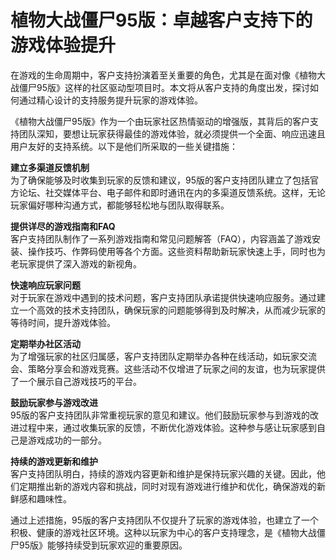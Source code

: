 # 植物大战僵尸95版：卓越客户支持下的游戏体验提升

在游戏的生命周期中，客户支持扮演着至关重要的角色，尤其是在面对像《植物大战僵尸95版》这样的社区驱动型项目时。本文将从客户支持的角度出发，探讨如何通过精心设计的支持服务提升玩家的游戏体验。

《植物大战僵尸95版》作为一个由玩家社区热情驱动的增强版，其背后的客户支持团队深知，要想让玩家获得最佳的游戏体验，就必须提供一个全面、响应迅速且用户友好的支持系统。以下是他们所采取的一些关键措施：

**建立多渠道反馈机制**  
为了确保能够及时收集到玩家的反馈和建议，95版的客户支持团队建立了包括官方论坛、社交媒体平台、电子邮件和即时通讯在内的多渠道反馈系统。这样，无论玩家偏好哪种沟通方式，都能够轻松地与团队取得联系。

**提供详尽的游戏指南和FAQ**  
客户支持团队制作了一系列游戏指南和常见问题解答（FAQ），内容涵盖了游戏安装、操作技巧、作弊码使用等各个方面。这些资料帮助新玩家快速上手，同时也为老玩家提供了深入游戏的新视角。

**快速响应玩家问题**  
对于玩家在游戏中遇到的技术问题，客户支持团队承诺提供快速响应服务。通过建立一个高效的技术支持团队，确保玩家的问题能够得到及时解决，从而减少玩家的等待时间，提升游戏体验。

**定期举办社区活动**  
为了增强玩家的社区归属感，客户支持团队定期举办各种在线活动，如玩家交流会、策略分享会和游戏竞赛。这些活动不仅增进了玩家之间的友谊，也为玩家提供了一个展示自己游戏技巧的平台。

**鼓励玩家参与游戏改进**  
95版的客户支持团队非常重视玩家的意见和建议。他们鼓励玩家参与到游戏的改进过程中来，通过收集玩家的反馈，不断优化游戏体验。这种参与感让玩家感到自己是游戏成功的一部分。

**持续的游戏更新和维护**  
客户支持团队明白，持续的游戏内容更新和维护是保持玩家兴趣的关键。因此，他们定期推出新的游戏内容和挑战，同时对现有游戏进行维护和优化，确保游戏的新鲜感和趣味性。

通过上述措施，95版的客户支持团队不仅提升了玩家的游戏体验，也建立了一个积极、健康的游戏社区环境。这种以玩家为中心的客户支持理念，是《植物大战僵尸95版》能够持续受到玩家欢迎的重要原因。